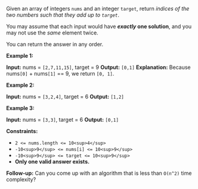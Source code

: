 Given an array of integers `nums` and an integer `target`, return _indices of the two numbers such that they add up to `target`_.

You may assume that each input would have **_exactly_ one solution**, and you may not use the _same_ element twice.

You can return the answer in any order.

**Example 1:**

**Input:** nums = `[2,7,11,15]`, target = 9
**Output:** `[0,1]`
**Explanation:** Because nums`[0]` + nums`[1]` == 9, we return `[0, 1]`.

**Example 2:**

**Input:** nums = `[3,2,4]`, target = 6
**Output:** `[1,2]`

**Example 3:**

**Input:** nums = `[3,3]`, target = 6
**Output:** `[0,1]`

**Constraints:**

- `2 <= nums.length <= 10<sup>4</sup>`
- `-10<sup>9</sup> <= nums[i] <= 10<sup>9</sup>`
- `-10<sup>9</sup> <= target <= 10<sup>9</sup>`
- **Only one valid answer exists.**

**Follow-up:** Can you come up with an algorithm that is less than `O(n^2)` time complexity?

